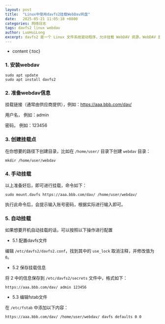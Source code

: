 ```yaml
---
layout: post
title:  "Linux中使用davfs2挂载WebDav网盘"
date:   2025-05-21 11:05:18 +0800
categories: 网络日志
tags: davfs2 linux webdav
author: LuoHuiLong
excerpt: davfs2 是一个 Linux 文件系统驱动程序，允许挂载 WebDAV 资源，WebDAV 是 HTTP/1.1 的扩展，允许远程协作编写 Web 资源。
---
```


* content
{:toc}

### 1. 安装webdav ###

    sudo apt update
    sudo apt install davfs2

### 2. 准备webdav信息 ###

挂载链接（通常由供应商提供），例如：https://aaa.bbb.com/dav/

用户名， 例如：admin

密码， 例如：123456

### 3. 创建挂载点 ###

在你想要的路径下创建目录，比如在 `/home/user/` 目录下创建 `webdav` 目录：

    mkdir /home/user/webdav

### 4. 手动挂载 ###

以上准备好后，即可进行挂载，命令如下：

    sudo mount.davfs https://aaa.bbb.com/dav/ /home/user/webdav/

执行此命令后，会提示输入账号密码，根据实际进行输入即可。

### 5. 自动挂载 ###

如果想要开机自动挂载的话，可以按照以下操作进行配置

- 5.1 配置davfs文件

编辑 `/etc/davfs2/davfs2.conf`，找到其中的 `use_lock` 取消注释，并修改值为 `0`。

- 5.2 保存挂载信息

将 2 中的信息保存到 `/etc/davfs2/secrets` 文件中，格式如下：

    https://aaa.bbb.com/dav/ admin 123456

- 5.3 编辑fstab文件

在 `/etc/fstab` 中添加以下内容：

    https://aaa.bbb.com/dav/ /home/user/webdav/ davfs defaults 0 0